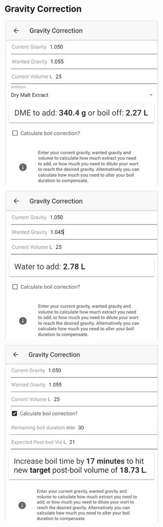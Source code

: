 # Gravity Correction

![Calculate how much DME to add or how much to boil off if gravity is too low](../.gitbook/assets/image%20%2837%29.png)

![Calculate how much water to add if gravity is too high](../.gitbook/assets/image%20%2849%29.png)

![Calculate how to correct the gravity by altering boil time if preferred](../.gitbook/assets/image%20%2845%29.png)

